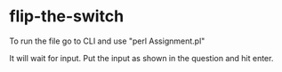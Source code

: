 # flip-the-switch

To run the file go to CLI and use "perl Assignment.pl"

It will wait for input. Put the input as shown in the question and hit enter. 
